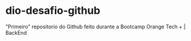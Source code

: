 # dio-desafio-github
"Primeiro" repositorio do Github feito durante a Bootcamp Orange Tech + | BackEnd
